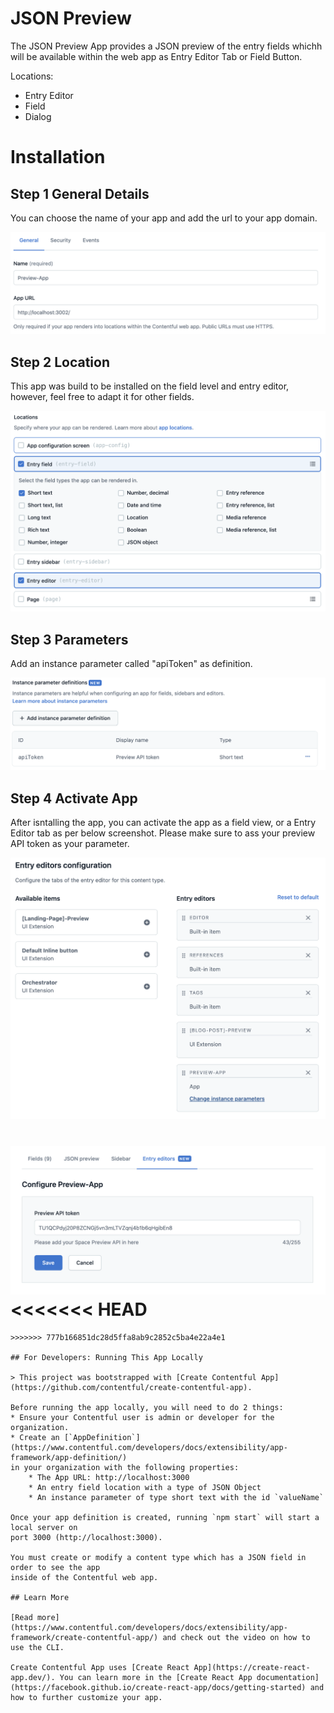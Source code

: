 # JSON Preview

The JSON Preview App provides a JSON preview of the entry fields whichh will be available within the web app as Entry Editor Tab or Field Button.

Locations:

-   Entry Editor
-   Field
-   Dialog 

# Installation

## Step 1 General Details

You can choose the name of your app and add the url to your app domain.

![App Installation](./assets/general.png)

## Step 2 Location

This app was build to be installed on the field level and entry editor, however, feel free to adapt it for other fields.

![App Installation](./assets/location.png)

## Step 3 Parameters

Add an instance parameter called "apiToken" as definition.

![App Installation](./assets/parameter.png)

## Step 4 Activate App

After isntalling the app, you can activate the app as a field view, or a Entry Editor tab as per below screenshot. Please make sure to ass your preview API token as your parameter.

![App Installation](./assets/editor.png)

![App Installation](./assets/token.png)
<<<<<<< HEAD
=======
```
>>>>>>> 777b166851dc28d5ffa8ab9c2852c5ba4e22a4e1

## For Developers: Running This App Locally

> This project was bootstrapped with [Create Contentful App](https://github.com/contentful/create-contentful-app).

Before running the app locally, you will need to do 2 things:
* Ensure your Contentful user is admin or developer for the organization.
* Create an [`AppDefinition`](https://www.contentful.com/developers/docs/extensibility/app-framework/app-definition/)
in your organization with the following properties:
    * The App URL: http://localhost:3000
    * An entry field location with a type of JSON Object
    * An instance parameter of type short text with the id `valueName`

Once your app definition is created, running `npm start` will start a local server on
port 3000 (http://localhost:3000).

You must create or modify a content type which has a JSON field in order to see the app
inside of the Contentful web app.

## Learn More

[Read more](https://www.contentful.com/developers/docs/extensibility/app-framework/create-contentful-app/) and check out the video on how to use the CLI.

Create Contentful App uses [Create React App](https://create-react-app.dev/). You can learn more in the [Create React App documentation](https://facebook.github.io/create-react-app/docs/getting-started) and how to further customize your app.
